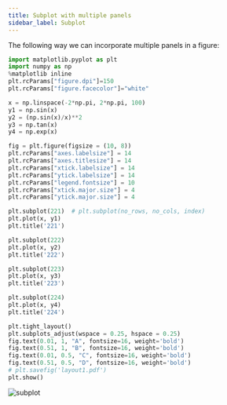 ```yaml
---
title: Subplot with multiple panels
sidebar_label: Subplot
---
```

The following way we can incorporate multiple panels in a figure:

```python showLineNumbers
import matplotlib.pyplot as plt
import numpy as np
%matplotlib inline
plt.rcParams["figure.dpi"]=150
plt.rcParams["figure.facecolor"]="white"

x = np.linspace(-2*np.pi, 2*np.pi, 100)
y1 = np.sin(x)
y2 = (np.sin(x)/x)**2
y3 = np.tan(x)
y4 = np.exp(x)

fig = plt.figure(figsize = (10, 8))
plt.rcParams["axes.labelsize"] = 14
plt.rcParams["axes.titlesize"] = 14
plt.rcParams["xtick.labelsize"] = 14
plt.rcParams["ytick.labelsize"] = 14
plt.rcParams["legend.fontsize"] = 10
plt.rcParams["xtick.major.size"] = 4
plt.rcParams["ytick.major.size"] = 4

plt.subplot(221)  # plt.subplot(no_rows, no_cols, index)
plt.plot(x, y1)
plt.title('221')

plt.subplot(222)
plt.plot(x, y2)
plt.title('222')

plt.subplot(223)
plt.plot(x, y3)
plt.title('223')

plt.subplot(224)
plt.plot(x, y4)
plt.title('224')

plt.tight_layout()
plt.subplots_adjust(wspace = 0.25, hspace = 0.25)
fig.text(0.01, 1, "A", fontsize=16, weight='bold')
fig.text(0.51, 1, "B", fontsize=16, weight='bold')
fig.text(0.01, 0.5, "C", fontsize=16, weight='bold')
fig.text(0.51, 0.5, "D", fontsize=16, weight='bold')
# plt.savefig('layout1.pdf')
plt.show()
```

<picture>
  <source type="image/webp" srcSet={require("/img/subplot.webp").default} />
  <img src={require("/img/subplot.png").default} alt="subplot" />
</picture>
